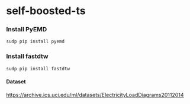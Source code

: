# self-boosted-ts

### Install PyEMD
```
sudp pip install pyemd
```

### Install fastdtw
```
sudp pip install fastdtw
```

#### Dataset

https://archive.ics.uci.edu/ml/datasets/ElectricityLoadDiagrams20112014